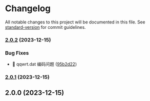 # Changelog

All notable changes to this project will be documented in this file. See [standard-version](https://github.com/conventional-changelog/standard-version) for commit guidelines.

### [2.0.2](https://github.com/nsnail/QQWry.Net/compare/v2.0.1...v2.0.2) (2023-12-15)


### Bug Fixes

* 🐛 qqwrt.dat 编码问题 ([95b2d22](https://github.com/nsnail/QQWry.Net/commit/95b2d22e2043921010aaa53e03c208d3984eda5e))

### [2.0.1](https://github.com/nsnail/QQWry.Net/compare/v2.0.0...v2.0.1) (2023-12-15)

## 2.0.0 (2023-12-15)